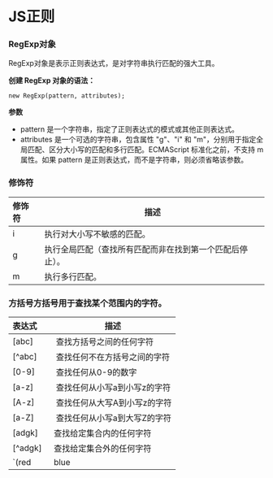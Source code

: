 # JS正则

### RegExp对象
RegExp对象是表示正则表达式，是对字符串执行匹配的强大工具。

**创建 RegExp 对象的语法：**
```
new RegExp(pattern, attributes);
```
**参数**
- pattern 
是一个字符串，指定了正则表达式的模式或其他正则表达式。
- attributes 
是一个可选的字符串，包含属性 "g"、"i" 和 "m"，分别用于指定全局匹配、区分大小写的匹配和多行匹配。ECMAScript 标准化之前，不支持 m 属性。如果 pattern 是正则表达式，而不是字符串，则必须省略该参数。

### 修饰符

修饰符 |	描述
:-----|-----------------------------------------------
i     |	执行对大小写不敏感的匹配。
g     |	执行全局匹配（查找所有匹配而非在找到第一个匹配后停止）。
m     |	执行多行匹配。


### 方括号方括号用于查找某个范围内的字符。

表达式              |	描述
:-----             |-----------------------------------------------
[abc]              |  查找方括号之间的任何字符
[^abc]             |  查找任何不在方括号之间的字符
[0-9]              |  查找任何从0-9的数字
[a-z]              |  查找任何从小写a到小写z的字符
[A-z]              |  查找任何从大写A到小写z的字符
[a-Z]              |  查找任何从小写a到大写Z的字符
[adgk]             |  查找给定集合内的任何字符
[^adgk]            |  查找给定集合外的任何字符
`(red|blue|green)` |	查找任何指定的选项
